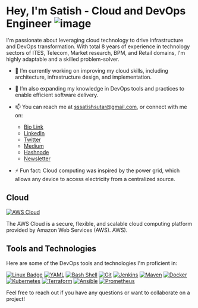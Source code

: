 # Hey, I'm Satish - Cloud and DevOps Engineer ![image](https://user-images.githubusercontent.com/40925459/222373338-aa22c454-6491-439f-b08b-061331158167.png)


I'm passionate about leveraging cloud technology to drive infrastructure and DevOps transformation. With total 8 years of experience in technology sectors of ITES, Telecom, Market research, BPM, and Retail domains, I'm highly adaptable and a skilled problem-solver.

- 🔭 I’m currently working on improving my cloud skills, including architecture, infrastructure design, and implementation.

- 🌱 I’m also expanding my knowledge in DevOps tools and practices to enable efficient software delivery.

- 📫 You can reach me at sssatishsutar@gmail.com, or connect with me on:

  - [Bio Link](https://bio.link/satishsutar)     
  - [LinkedIn](https://www.linkedin.com/in/satish-sutar/)
  - [Twitter](https://twitter.com/SGSMaven)
  - [Medium](https://medium.com/@CloudDevOpsEngineer)
  - [Hashnode](https://hashnode.com/@Satish-S)
  - [Newsletter](https://cloud101-newsletter-09c659.beehiiv.com/)
  
- ⚡ Fun fact: Cloud computing was inspired by the power grid, which allows any device to access electricity from a centralized source.

## Cloud

[![AWS Cloud](https://example.com/aws-cloud-icon.png)](https://aws.amazon.com/cloud/ "AWS Cloud")

The AWS Cloud is a secure, flexible, and scalable cloud computing platform provided by Amazon Web Services (AWS).
AWS).



## Tools and Technologies

Here are some of the DevOps tools and technologies I'm proficient in:

[![Linux Badge](https://img.shields.io/badge/-Linux-1793D1?style=flat-square&logo=Linux&logoColor=white)](https://www.linux.org/)
[![YAML](https://img.shields.io/badge/-YAML-000000?style=flat-square&logo=yaml&logoColor=white)](https://yaml.org/)
[![Bash Shell](https://img.shields.io/badge/-Bash_Shell-4EAA25?style=flat-square&logo=gnu-bash&logoColor=white)](https://www.gnu.org/software/bash/)
[![Git](https://img.shields.io/badge/-Git-F05032?style=flat-square&logo=git&logoColor=white)](https://git-scm.com/)
[![Jenkins](https://img.shields.io/badge/-Jenkins-D24939?style=flat-square&logo=jenkins&logoColor=white)](https://www.jenkins.io/)
[![Maven](https://img.shields.io/badge/-Maven-C71A36?style=flat-square&logo=apache-maven&logoColor=white)](https://maven.apache.org/)
[![Docker](https://img.shields.io/badge/-Docker-2496ED?style=flat-square&logo=docker&logoColor=white)](https://hub.docker.com/u/your-dockerhub-username)
[![Kubernetes](https://img.shields.io/badge/-Kubernetes-326CE5?style=flat-square&logo=kubernetes&logoColor=white)](https://kubernetes.io/)
[![Terraform](https://img.shields.io/badge/-Terraform-623CE4?style=flat-square&logo=terraform&logoColor=white)](https://www.terraform.io/)
[![Ansible](https://img.shields.io/badge/-Ansible-EE0000?style=flat-square&logo=ansible&logoColor=white)](https://www.ansible.com/)
[![Prometheus](https://img.shields.io/badge/-Prometheus-E6522C?style=flat-square&logo=prometheus&logoColor=white)](https://prometheus.io/ "Prometheus")

Feel free to reach out if you have any questions or want to collaborate on a project!
